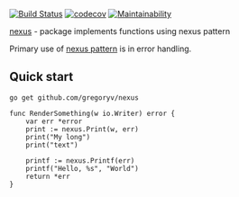 [![Build Status](https://travis-ci.org/gregoryv/nexus.svg?branch=master)](https://travis-ci.org/gregoryv/nexus)
[![codecov](https://codecov.io/gh/gregoryv/nexus/branch/master/graph/badge.svg)](https://codecov.io/gh/gregoryv/nexus)
[![Maintainability](https://api.codeclimate.com/v1/badges/df2736e1ac63580b49d7/maintainability)](https://codeclimate.com/github/gregoryv/nexus/maintainability)

[nexus](https://godoc.org/github.com/gregoryv/nexus) - package implements functions using nexus pattern

Primary use of [nexus pattern](https://www.7de.se/go-learn/SE/nexus_pattern.html) is in error handling.

## Quick start

    go get github.com/gregoryv/nexus

    func RenderSomething(w io.Writer) error {
        var err *error
        print := nexus.Print(w, err)
        print("My long")
        print("text")

        printf := nexus.Printf(err)
        printf("Hello, %s", "World")
        return *err
    }
